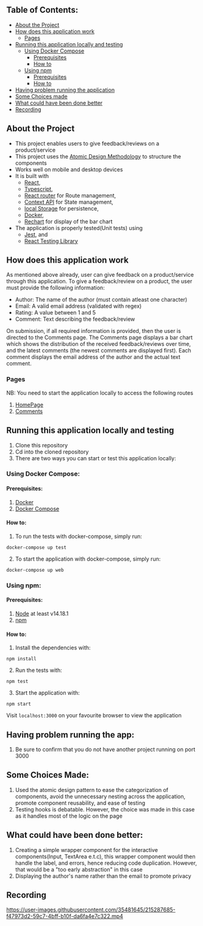 ## Table of Contents:

-   [About the Project](#about-the-project)
-   [How does this application work](#how-does-this-application-work)
    -   [Pages](#pages)
-   [Running this application locally and testing](#running-this-application-locally-and-testing)
    -   [Using Docker Compose](#using-docker-compose)
        -   [Prerequisites](#prerequisites)
        -   [How to](#how-to)
    -   [Using npm](#using-npm)
        -   [Prerequisites](#prerequisites-1)
        -   [How to](#how-to-1)
-   [Having problem running the application](#having-problem-running-the-app)
-   [Some Choices made](#some-choices-made)
-   [What could have been done better](#what-could-have-been-done-better)
-   [Recording](#recording)

## About the Project

-   This project enables users to give feedback/reviews on a product/service
-   This project uses the [Atomic Design Methodology](https://atomicdesign.bradfrost.com/chapter-2/) to structure the components
-   Works well on mobile and desktop devices
-   It is built with
    -   [React](https://reactjs.org/),
    -   [Typescript](https://www.typescriptlang.org/),
    -   [React router](https://reactrouter.com/en/main/start/overview) for Route management,
    -   [Context API](https://beta.reactjs.org/learn/passing-data-deeply-with-context) for State management,
    -   [local Storage](https://developer.mozilla.org/en-US/docs/Web/API/Window/localStorage) for persistence,
    -   [Docker](https://www.docker.com/),
    -   [Rechart](https://recharts.org/en-US/) for display of the bar chart
-   The application is properly tested(Unit tests) using
    -   [Jest](https://jestjs.io/), and
    -   [React Testing Library](https://testing-library.com/docs/react-testing-library/intro/)

## How does this application work

As mentioned above already, user can give feedback on a product/service through this application. To give a feedback/review on a product, the user must provide the following information:

-   Author: The name of the author (must contain atleast one character)
-   Email: A valid email address (validated with regex)
-   Rating: A value between 1 and 5
-   Comment: Text describing the feedback/review

On submission, if all required information is provided, then the user is directed to the Comments page.
The Comments page displays a bar chart which shows the distribution of the received feedback/reviews over time, and the latest comments (the newest comments are displayed first). Each comment displays the email address of the author and the actual text comment.

### Pages

NB: You need to start the application locally to access the following routes

1. [HomePage](http://localhost:3000/)
2. [Comments](http://localhost:3000/comments)

## Running this application locally and testing

1. Clone this repository
2. Cd into the cloned repository
3. There are two ways you can start or test this application locally:

### Using Docker Compose:

#### Prerequisites:

1.  [Docker](https://docs.docker.com/get-docker/)
2.  [Docker Compose](https://docs.docker.com/compose/install/)

#### How to:

1. To run the tests with docker-compose, simply run:

```
docker-compose up test
```

2. To start the application with docker-compose, simply run:

```
docker-compose up web
```

### Using npm:

#### Prerequisites:

1. [Node](https://nodejs.org/en/) at least v14.18.1
2. [npm](https://docs.npmjs.com/downloading-and-installing-node-js-and-npm)

#### How to:

1. Install the dependencies with:

```
npm install
```

2. Run the tests with:

```
npm test
```

3. Start the application with:

```
npm start
```

Visit `localhost:3000` on your favourite browser to view the application

## Having problem running the app:

1. Be sure to confirm that you do not have another project running on port 3000

## Some Choices Made:

1. Used the atomic design pattern to ease the categorization of components, avoid the unnecessary nesting across the application, promote component reusability, and ease of testing
2. Testing hooks is debatable. However, the choice was made in this case as it handles most of the logic on the page

## What could have been done better:

1. Creating a simple wrapper component for the interactive components(Input, TextArea e.t.c), this wrapper component would then handle the label, and errors, hence reducing code duplication. However, that would be a "too early abstraction" in this case
2. Displaying the author's name rather than the email to promote privacy

## Recording

https://user-images.githubusercontent.com/35481645/215287685-f47973d2-59c7-4bff-b10f-da6fa4e7c322.mp4
